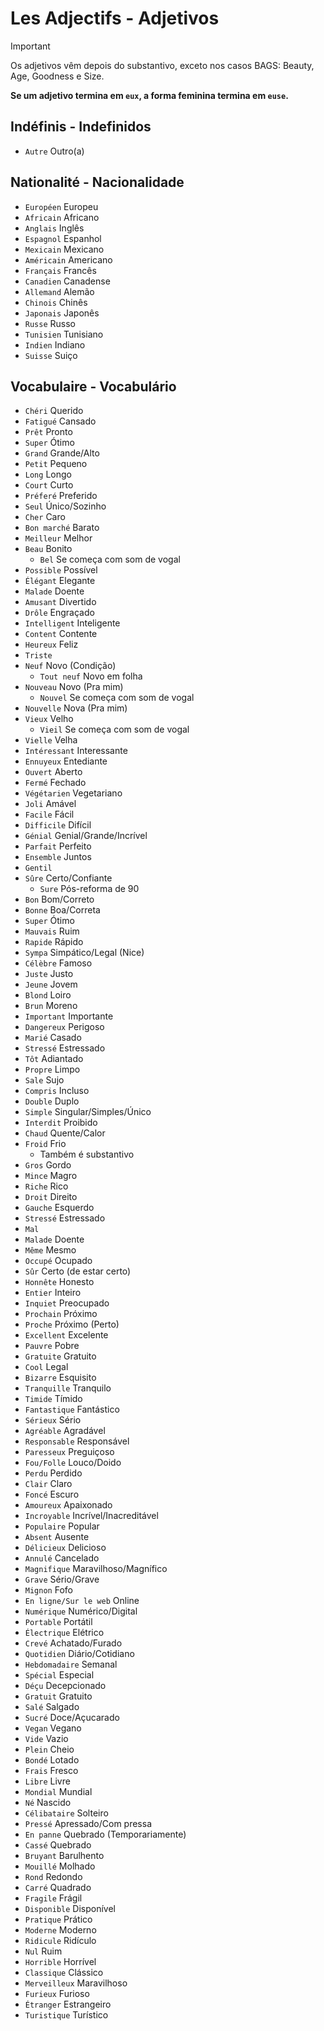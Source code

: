 # Les Adjectifs - Adjetivos

> [!IMPORTANT]
> Os adjetivos vêm depois do substantivo, exceto nos casos BAGS: Beauty, Age, Goodness e Size.

**Se um adjetivo termina em `eux`, a forma feminina termina em `euse`.**

## Indéfinis - Indefinidos

-   `Autre` Outro(a)

## Nationalité - Nacionalidade

-   `Européen` Europeu
-   `Africain` Africano
-   `Anglais` Inglês
-   `Espagnol` Espanhol
-   `Mexicain` Mexicano
-   `Américain` Americano
-   `Français` Francês
-   `Canadien` Canadense
-   `Allemand` Alemão
-   `Chinois` Chinês
-   `Japonais` Japonês
-   `Russe` Russo
-   `Tunisien` Tunisiano
-   `Indien` Indiano
-   `Suisse` Suiço

## Vocabulaire - Vocabulário

-   `Chéri` Querido
-   `Fatigué` Cansado
-   `Prêt` Pronto
-   `Super` Ótimo
-   `Grand` Grande/Alto
-   `Petit` Pequeno
-   `Long` Longo
-   `Court` Curto
-   `Préferé` Preferido
-   `Seul` Único/Sozinho
-   `Cher` Caro
-   `Bon marché` Barato
-   `Meilleur` Melhor
-   `Beau` Bonito
    -   `Bel` Se começa com som de vogal
-   `Possible` Possível
-   `Élégant` Elegante
-   `Malade` Doente
-   `Amusant` Divertido
-   `Drôle` Engraçado
-   `Intelligent` Inteligente
-   `Content` Contente
-   `Heureux` Feliz
-   `Triste`
-   `Neuf` Novo (Condição)
    -   `Tout neuf` Novo em folha
-   `Nouveau` Novo (Pra mim)
    -   `Nouvel` Se começa com som de vogal
-   `Nouvelle` Nova (Pra mim)
-   `Vieux` Velho
    -   `Vieil` Se começa com som de vogal
-   `Vielle` Velha
-   `Intéressant` Interessante
-   `Ennuyeux` Entediante
-   `Ouvert` Aberto
-   `Fermé` Fechado
-   `Végétarien` Vegetariano
-   `Joli` Amável
-   `Facile` Fácil
-   `Difficile` Difícil
-   `Génial` Genial/Grande/Incrível
-   `Parfait` Perfeito
-   `Ensemble` Juntos
-   `Gentil`
-   `Sûre` Certo/Confiante
    -   `Sure` Pós-reforma de 90
-   `Bon` Bom/Correto
-   `Bonne` Boa/Correta
-   `Super` Ótimo
-   `Mauvais` Ruim
-   `Rapide` Rápido
-   `Sympa` Simpático/Legal (Nice)
-   `Célèbre` Famoso
-   `Juste` Justo
-   `Jeune` Jovem
-   `Blond` Loiro
-   `Brun` Moreno
-   `Important` Importante
-   `Dangereux` Perigoso
-   `Marié` Casado
-   `Stressé` Estressado
-   `Tôt` Adiantado
-   `Propre` Limpo
-   `Sale` Sujo
-   `Compris` Incluso
-   `Double` Duplo
-   `Simple` Singular/Simples/Único
-   `Interdit` Proibido
-   `Chaud` Quente/Calor
-   `Froid` Frio
    -   Também é substantivo
-   `Gros` Gordo
-   `Mince` Magro
-   `Riche` Rico
-   `Droit` Direito
-   `Gauche` Esquerdo
-   `Stressé` Estressado
-   `Mal`
-   `Malade` Doente
-   `Même` Mesmo
-   `Occupé` Ocupado
-   `Sûr` Certo (de estar certo)
-   `Honnête` Honesto
-   `Entier` Inteiro
-   `Inquiet` Preocupado
-   `Prochain` Próximo
-   `Proche` Próximo (Perto)
-   `Excellent` Excelente
-   `Pauvre` Pobre
-   `Gratuite` Gratuito
-   `Cool` Legal
-   `Bizarre` Esquisito
-   `Tranquille` Tranquilo
-   `Timide` Tímido
-   `Fantastique` Fantástico
-   `Sérieux` Sério
-   `Agréable` Agradável
-   `Responsable` Responsável
-   `Paresseux` Preguiçoso
-   `Fou/Folle` Louco/Doido
-   `Perdu` Perdido
-   `Clair` Claro
-   `Foncé` Escuro
-   `Amoureux` Apaixonado
-   `Incroyable` Incrível/Inacreditável
-   `Populaire` Popular
-   `Absent` Ausente
-   `Délicieux` Delicioso
-   `Annulé` Cancelado
-   `Magnifique` Maravilhoso/Magnífico
-   `Grave` Sério/Grave
-   `Mignon` Fofo
-   `En ligne/Sur le web` Online
-   `Numérique` Numérico/Digital
-   `Portable` Portátil
-   `Électrique` Elétrico
-   `Crevé` Achatado/Furado
-   `Quotidien` Diário/Cotidiano
-   `Hebdomadaire` Semanal
-   `Spécial` Especial
-   `Déçu` Decepcionado
-   `Gratuit` Gratuito
-   `Salé` Salgado
-   `Sucré` Doce/Açucarado
-   `Vegan` Vegano
-   `Vide` Vazio
-   `Plein` Cheio
-   `Bondé` Lotado
-   `Frais` Fresco
-   `Libre` Livre
-   `Mondial` Mundial
-   `Né` Nascido
-   `Célibataire` Solteiro
-   `Pressé` Apressado/Com pressa
-   `En panne` Quebrado (Temporariamente)
-   `Cassé` Quebrado
-   `Bruyant` Barulhento
-   `Mouillé` Molhado
-   `Rond` Redondo
-   `Carré` Quadrado
-   `Fragile` Frágil
-   `Disponible` Disponível
-   `Pratique` Prático
-   `Moderne` Moderno
-   `Ridicule` Ridículo
-   `Nul` Ruim
-   `Horrible` Horrível
-   `Classique` Clássico
-   `Merveilleux` Maravilhoso
-   `Furieux` Furioso
-   `Étranger` Estrangeiro
-   `Turistique` Turístico
